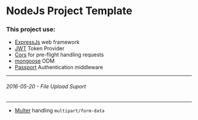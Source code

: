 # NodeJs Project Template

### This project use:

* [ExpressJs](http://expressjs.com/) web framework
* [JWT](https://jwt.io/) Token Provider
* [Cors](https://github.com/expressjs/cors) for pre-flight handling requests
* [mongoose](http://mongoosejs.com/) ODM
* [Passport](http://passportjs.org/) Authentication middleware

___
###### 2016-05-20 - File Upload Suport
___

* [Multer](https://github.com/expressjs/multer) handling `multipart/form-data`
